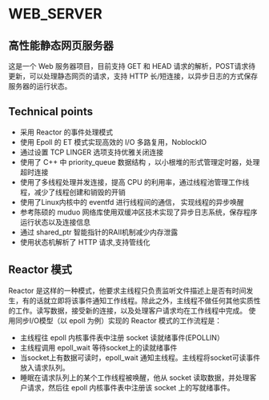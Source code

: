 # WEB_SERVER
## 高性能静态网页服务器
   这是一个 Web 服务器项目，目前支持 GET 和 HEAD 请求的解析，POST请求待更新，可以处理静态网页的请求，支持 HTTP 长/短连接，以异步日志的方式保存服务器的运行状态。
## Technical points
* 采用 Reactor 的事件处理模式
* 使用 Epoll 的 ET 模式实现高效的 I/O 多路复用，NoblockIO
* 通过设置 TCP LINGER 选项支持优雅关闭连接
* 使用了 C++ 中 priority_queue 数据结构 ，以小根堆的形式管理定时器，处理超时连接 
* 使用了多线程处理并发连接，提高 CPU 的利用率，通过线程池管理工作线程，减少了线程创建和销毁的开销
* 使用了Linux内核中的 eventfd 进行线程间的通信， 实现线程的异步唤醒
* 参考陈硕的 muduo 网络库使用双缓冲区技术实现了异步日志系统，保存程序运行状态以及连接信息
* 通过 shared_ptr 智能指针的RAII机制减少内存泄露
* 使用状态机解析了 HTTP 请求,支持管线化
## Reactor 模式
  Reactor 是这样的一种模式，他要求主线程只负责监听文件描述上是否有时间发生，有的话就立即将该事件通知工作线程。除此之外，主线程不做任何其他实质性的工作。读写数据，接受新的连接，以及处理客户请求均在工作线程中完成。
  使用同步I/O模型（以 epoll 为例）实现的 Reactor 模式的工作流程是：
* 主线程往 epoll 内核事件表中注册 socket 读就绪事件(EPOLLIN）
* 主线程调用 epoll_wait 等待socket上的读就绪事件
* 当socket上有数据可读时，epoll_wait 通知主线程。主线程将socket可读事件放入请求队列。
* 睡眠在请求队列上的某个工作线程被唤醒，他从 socket 读取数据，并处理客户请求，然后往 epoll 内核事件表中注册该 socket 上的写就绪事件。
